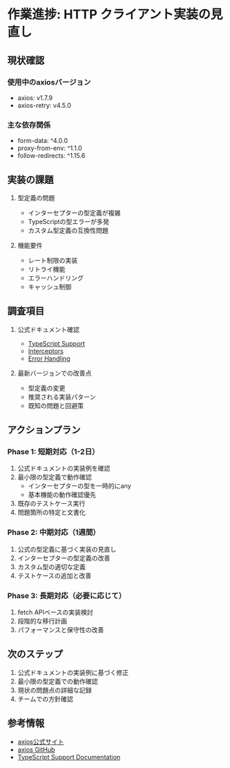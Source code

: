# 作業進捗: HTTP クライアント実装の見直し

## 現状確認

### 使用中のaxiosバージョン
- axios: v1.7.9
- axios-retry: v4.5.0

### 主な依存関係
- form-data: ^4.0.0
- proxy-from-env: ^1.1.0
- follow-redirects: ^1.15.6

## 実装の課題

1. 型定義の問題
   - インターセプターの型定義が複雑
   - TypeScriptの型エラーが多発
   - カスタム型定義の互換性問題

2. 機能要件
   - レート制限の実装
   - リトライ機能
   - エラーハンドリング
   - キャッシュ制御

## 調査項目

1. 公式ドキュメント確認
   - [TypeScript Support](https://axios-http.com/docs/typescript)
   - [Interceptors](https://axios-http.com/docs/interceptors)
   - [Error Handling](https://axios-http.com/docs/handling_errors)

2. 最新バージョンでの改善点
   - 型定義の変更
   - 推奨される実装パターン
   - 既知の問題と回避策

## アクションプラン

### Phase 1: 短期対応（1-2日）
1. 公式ドキュメントの実装例を確認
2. 最小限の型定義で動作確認
   - インターセプターの型を一時的にany
   - 基本機能の動作確認優先
3. 既存のテストケース実行
4. 問題箇所の特定と文書化

### Phase 2: 中期対応（1週間）
1. 公式の型定義に基づく実装の見直し
2. インターセプターの型定義の改善
3. カスタム型の適切な定義
4. テストケースの追加と改善

### Phase 3: 長期対応（必要に応じて）
1. fetch APIベースの実装検討
2. 段階的な移行計画
3. パフォーマンスと保守性の改善

## 次のステップ

1. 公式ドキュメントの実装例に基づく修正
2. 最小限の型定義での動作確認
3. 現状の問題点の詳細な記録
4. チームでの方針確認

## 参考情報
- [axios公式サイト](https://axios-http.com)
- [axios GitHub](https://github.com/axios/axios)
- [TypeScript Support Documentation](https://axios-http.com/docs/typescript)
